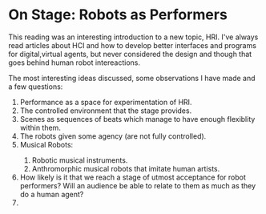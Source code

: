 # On Stage: Robots as Performers 

This reading was an interesting introduction to a new topic, HRI. I've always read articles about HCI and how to develop better interfaces and programs for digital,virtual agents, but never considered the design and though that goes behind human robot intereactions. 

The most interesting ideas discussed, some observations I have made and a few questions: 

<ol>
  <li>Performance as a space for experimentation of HRI.</li>
  <li>The controlled environment that the stage provides.</li>
  <li>Scenes as sequences of beats which manage to have enough flexiblity within them.</li>
  <li>The robots given some agency (are not fully controlled).</li>
  <li>Musical Robots:</li>
  <ol>
    <li>Robotic musical instruments.</li>
    <li>Anthromorphic musical robots that imitate human artists.</li>
  </ol> 
  <li>How likely is it that we reach a stage of utmost acceptance for robot performers? Will an audience be able to relate to them as much as they do a human agent?</li>
  <li> </li> 

</ol>
